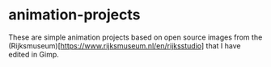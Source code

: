 # animation-projects
These are simple animation projects based on open source images from the (Rijksmuseum)[https://www.rijksmuseum.nl/en/rijksstudio] that I have edited in Gimp. 